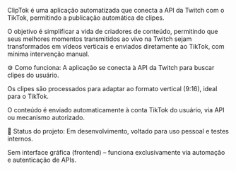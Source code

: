 ClipTok é uma aplicação automatizada que conecta a API da Twitch com o TikTok, permitindo a publicação automática de clipes.

O objetivo é simplificar a vida de criadores de conteúdo, permitindo que seus melhores momentos transmitidos ao vivo na Twitch sejam transformados em vídeos verticais e enviados diretamente ao TikTok, com mínima intervenção manual.

⚙️ Como funciona:
A aplicação se conecta à API da Twitch para buscar clipes do usuário.

Os clipes são processados para adaptar ao formato vertical (9:16), ideal para o TikTok.

O conteúdo é enviado automaticamente à conta TikTok do usuário, via API ou mecanismo autorizado.

🧪 Status do projeto:
Em desenvolvimento, voltado para uso pessoal e testes internos.

Sem interface gráfica (frontend) – funciona exclusivamente via automação e autenticação de APIs.
